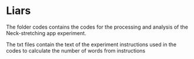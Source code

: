 # Liars
The folder codes contains the codes for the processing and analysis of the Neck-stretching app experiment.

The txt files contain the text of the experiment instructions used in the codes to calculate the number of words from instructions
